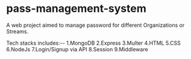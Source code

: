 # pass-management-system
A web project aimed to manage password for different Organizations or Streams.

Tech stacks includes:--
1.MongoDB
2.Express
3.Multer
4.HTML
5.CSS
6.NodeJs
7.Login/Signup via API
8.Session
9.Middleware
